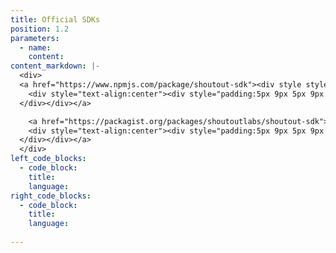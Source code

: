 ```yaml
---
title: Official SDKs
position: 1.2
parameters:
  - name:
    content:
content_markdown: |-
  <div>
  <a href="https://www.npmjs.com/package/shoutout-sdk"><div style style="box-shadow: 0 4px 8px 0 rgba(0,0,0.5,0.3);width:100px;display:inline-block;margin-left: 10px; border-bottom: solid CadetBlue">
    <div style="text-align:center"><div style="padding:5px 9px 5px 9px "><img src ="images\nodejsFlat.png"/></div><b>NodeJs</b>
  </div></div></a>

    <a href="https://packagist.org/packages/shoutoutlabs/shoutout-sdk"><div style style="box-shadow: 0 4px 8px 0 rgba(0,0,0.5,0.3);width:100px;display:inline-block;margin-left: 10px; border-bottom: solid CadetBlue">
    <div style="text-align:center"><div style="padding:5px 9px 5px 9px "><img src ="images\phpFlat.png"/></div><b>PHP</b>
  </div></div></a>
  </div>
left_code_blocks:
  - code_block:
    title:
    language:
right_code_blocks:
  - code_block:
    title:
    language:
 
---
```

